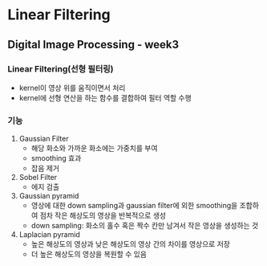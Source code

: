# Linear Filtering
## Digital Image Processing - week3


### Linear Filtering(선형 필터링)

- kernel이 영상 위를 움직이면서 처리
- kernel에 선형 연산을 하는 함수를 결합하여 필터 역할 수행


### 기능

1. Gaussian Filter
   * 해당 화소와 가까운 화소에는 가중치를 부여
   * smoothing 효과
   * 잡음 제거
2. Sobel Filter
   * 에지 검출
3. Gaussian pyramid
   * 영상에 대한 down sampling과 gaussian filter에 외한 smoothing을 조합하여 점차 작은 해상도의 영상을 반복적으로 생성
   * down sampling: 화소의 홀수 혹은 짝수 칸만 남겨서 작은 영상을 생성하는 것
4. Laplacian pyramid
   * 높은 해상도의 영상과 낮은 해상도의 영상 간의 차이를 영상으로 저장
   * 더 높은 해상도의 영상을 복원할 수 있음
